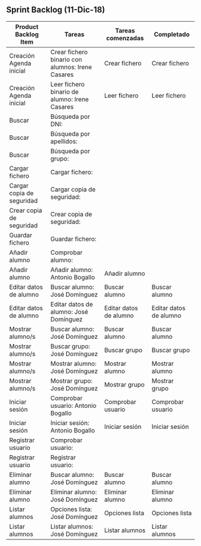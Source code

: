 
## Sprint Backlog (11-Dic-18)  

| Product Backlog Item    	| Tareas                                             | Tareas comenzadas      | Completado              |
|-------------------------------|----------------------------------------------------|------------------------|-------------------------|
| Creación Agenda inicial 	| Crear fichero binario con alumnos: Irene Casares   | Crear fichero          | Crear fichero           |
| Creación Agenda inicial 	| Leer fichero binario de alumno: Irene Casares      | Leer fichero           | Leer fichero            |
| Buscar                  	| Búsqueda por DNI:                                  |                        |                         |
| Buscar                	| Búsqueda por apellidos:			     |		              |		                |
| Buscar		  	| Búsqueda por grupo:				     |		              |	                        |
| Cargar fichero		| Cargar fichero:				     |		 	      |		                |
| Cargar copia de seguridad     | Cargar copia de seguridad:                         |                        |                         |
| Crear copia de seguridad      | Crear copia de seguridad:                          |                        |                         |
| Guardar fichero               | Guardar fichero:                                   |                        |                         |
| Añadir alumno			| Comprobar alumno:				     |		              |                         |
| Añadir alumno			| Añadir alumno: Antonio Bogallo		     | Añadir alumno          |                         |
| Editar datos de alumno	| Buscar alumno: José Domínguez			     | Buscar alumno	      | Buscar alumno           |
| Editar datos de alumno	| Editar datos de alumno: José Domínguez	     | Editar datos de alumno | Editar datos de alumno  |
| Mostrar alumno/s		| Buscar alumno: José Domínguez			     | Buscar alumno          | Buscar alumno           |
| Mostrar alumno/s		| Buscar grupo: José Domínguez			     | Buscar grupo           | Buscar grupo            |
| Mostrar alumno/s		| Mostrar alumno: José Domínguez		     | Mostrar alumno         | Mostrar alumno          |
| Mostrar alumno/s		| Mostrar grupo: José Domínguez			     | Mostrar grupo          | Mostrar grupo           |
| Iniciar sesión		| Comprobar usuario: Antonio Bogallo		     | Comprobar usuario      | Comprobar usuario       |
| Iniciar sesión		| Iniciar sesión: Antonio Bogallo		     | Iniciar sesión         | Iniciar sesión          |
| Registrar usuario		| Comprobar usuario:				     |                        |                         |
| Registrar usuario		| Registrar usuario:				     |                        |                         |
| Eliminar alumno		| Buscar alumno: José Domínguez			     | Buscar alumno          | Buscar alumno           |
| Eliminar alumno		| Eliminar alumno: José Domínguez		     | Eliminar alumno        | Eliminar alumno         |
| Listar alumnos		| Opciones lista: José Domínguez		     | Opciones lista         | Opciones lista          |
| Listar alumnos		| Listar alumnos: José Domínguez		     | Listar alumnos         | Listar alumnos          |


 
